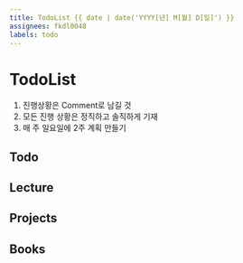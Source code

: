 ```yaml
---
title: TodoList {{ date | date('YYYY[년] M[월] D[일]') }}
assignees: fkdl0048
labels: todo
---
```


# TodoList

1. 진행상황은 Comment로 남길 것
2. 모든 진행 상황은 정직하고 솔직하게 기재
3. 매 주 일요일에 2주 계획 만들기

## Todo  

## Lecture

## Projects

## Books

